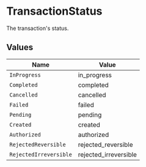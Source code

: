 # TransactionStatus

The transaction's status.


## Values

| Name                   | Value                  |
| ---------------------- | ---------------------- |
| `InProgress`           | in_progress            |
| `Completed`            | completed              |
| `Cancelled`            | cancelled              |
| `Failed`               | failed                 |
| `Pending`              | pending                |
| `Created`              | created                |
| `Authorized`           | authorized             |
| `RejectedReversible`   | rejected_reversible    |
| `RejectedIrreversible` | rejected_irreversible  |